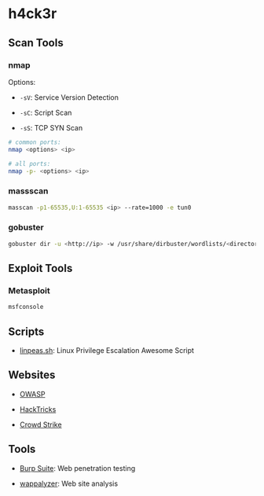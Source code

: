 # h4ck3r

## Scan Tools

### nmap

Options:

- `-sV`: Service Version Detection

- `-sC`: Script Scan

- `-sS`: TCP SYN Scan

```bash
# common ports:
nmap <options> <ip>

# all ports:
nmap -p- <options> <ip>
```

### massscan

```bash
masscan -p1-65535,U:1-65535 <ip> --rate=1000 -e tun0
```

### gobuster

```bash
gobuster dir -u <http://ip> -w /usr/share/dirbuster/wordlists/<directory-list.txt> -x <.ext>
```

## Exploit Tools

### Metasploit

```bash
msfconsole
```

## Scripts

- [linpeas.sh](https://github.com/carlospolop/PEASS-ng/tree/master/linPEAS): Linux Privilege Escalation Awesome Script

## Websites

- [OWASP](https://owasp.org)

- [HackTricks](https://book.hacktricks.xyz)

- [Crowd Strike](https://www.crowdstrike.com/blog/)

## Tools

- [Burp Suite](https://portswigger.net/burp/communitydownload): Web penetration testing

- [wappalyzer](https://www.wappalyzer.com/apps/): Web site analysis
